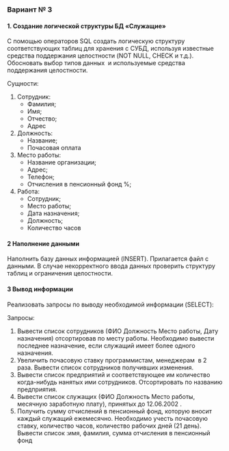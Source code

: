 ### Вариант № 3

#### 1. Создание логической структуры БД «Служащие»

С помощью операторов SQL создать логическую структуру соответствующих таблиц для хранения с СУБД, используя известные средства поддержания целостности (NOT NULL, CHECK и т.д.). Обосновать выбор типов данных  и используемые средства поддержания целостности.

Сущности:
1. Сотрудник:
	- Фамилия;
	- Имя;
	- Отчество;
	- Адрес
2. Должность:
	- Название;
	- Почасовая оплата
3. Место работы:
	- Название организации;
	- Адрес;
	- Телефон;
	- Отчисления в пенсионный фонд %;
4. Работа:
	- Сотрудник;
	- Место работы;
	- Дата назначения;
	- Должность;
	- Количество часов

#### 2 Наполнение данными

Наполнить базу данных информацией (INSERT). Прилагается файл с данными. В случае некорректного ввода данных проверить структуру таблиц и ограничения целостности.

#### 3 Вывод информации

Реализовать запросы по выводу необходимой информации (SELECT):

Запросы:
1. Вывести список сотрудников (ФИО Должность Место работы, Дату назначения) отсортировав по месту работы. Необходимо вывести последнее назначение, если служащий имеет более одного назначения.
2. Увеличить почасовую ставку программистам, менеджерам  в 2 раза. Вывести список сотрудников получивших изменения.
3. Вывести список предприятий и соответствующее им количество когда-нибудь нанятых ими сотрудников. Отсортировать по названию предприятия.
4. Вывести список служащих (ФИО Должность Место работы, месячную заработную плату), принятых до 12.06.2002 .
5. Получить сумму отчислений в пенсионный фонд, которую вносит каждый служащий ежемесячно. Необходимо учесть почасовую ставку, количество часов, количество рабочих дней (21 день). Вывести список :имя, фамилия, сумма отчисления в пенсионный фонд
